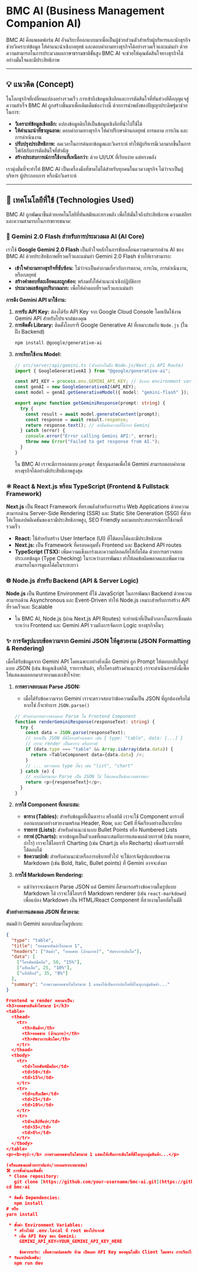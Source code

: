 
 
# BMC AI (Business Management Companion AI)

 BMC AI คือแพลตฟอร์ม AI อัจฉริยะที่ออกแบบมาเพื่อเป็นผู้ช่วยส่วนตัวสำหรับผู้บริหารและนักธุรกิจ ช่วยวิเคราะห์ข้อมูล ให้คำแนะนำเชิงกลยุทธ์ และตอบคำถามทางธุรกิจได้อย่างรวดเร็วและแม่นยำ ด้วยความสามารถในการประมวลผลภาษาธรรมชาติขั้นสูง BMC AI จะช่วยให้คุณตัดสินใจทางธุรกิจได้อย่างมั่นใจและมีประสิทธิภาพ

---

## 💡 แนวคิด (Concept)

ในโลกธุรกิจที่เปลี่ยนแปลงอย่างรวดเร็ว การเข้าถึงข้อมูลเชิงลึกและการตัดสินใจที่ทันท่วงทีคือกุญแจสู่ความสำเร็จ BMC AI ถูกสร้างขึ้นมาเพื่อเติมเต็มช่องว่างนี้ ด้วยการนำพลังของปัญญาประดิษฐ์มาช่วยในการ:

* **วิเคราะห์ข้อมูลเชิงลลึก:** แปลงข้อมูลดิบให้เป็นข้อมูลเชิงลึกที่นำไปใช้ได้
* **ให้คำแนะนำที่ชาญฉลาด:** ตอบคำถามทางธุรกิจ ให้คำปรึกษาด้านกลยุทธ์ การตลาด การเงิน และการดำเนินงาน
* **ปรับปรุงประสิทธิภาพ:** ลดเวลาในการค้นหาข้อมูลและวิเคราะห์ ทำให้ผู้บริหารมีเวลามากขึ้นในการโฟกัสกับการตัดสินใจที่สำคัญ
* **สร้างประสบการณ์การใช้งานที่เหนือกว่า:** ด้วย UI/UX ที่เรียบง่าย แต่ทรงพลัง

เรามุ่งมั่นที่จะทำให้ BMC AI เป็นเครื่องมือที่ขาดไม่ได้สำหรับทุกคนในแวดวงธุรกิจ ไม่ว่าจะเป็นผู้บริหาร ผู้ประกอบการ หรือนักวิเคราะห์

---

## 🚀 เทคโนโลยีที่ใช้ (Technologies Used)

BMC AI ถูกพัฒนาขึ้นด้วยเทคโนโลยีที่ทันสมัยและทรงพลัง เพื่อให้มั่นใจถึงประสิทธิภาพ ความเสถียร และความสามารถในการขยายขนาด:

### 🧠 Gemini 2.0 Flash สำหรับการประมวลผล AI (AI Core)

เราใช้ **Google Gemini 2.0 Flash** เป็นหัวใจหลักในการขับเคลื่อนความสามารถด้าน AI ของ BMC AI ด้วยประสิทธิภาพที่รวดเร็วและแม่นยำ Gemini 2.0 Flash ช่วยให้เราสามารถ:

* **เข้าใจคำถามทางธุรกิจที่ซับซ้อน:** ไม่ว่าจะเป็นคำถามเกี่ยวกับการตลาด, การเงิน, การดำเนินงาน, หรือกลยุทธ์
* **สร้างคำตอบที่ละเอียดและถูกต้อง:** พร้อมทั้งให้คำแนะนำเชิงปฏิบัติการ
* **ประมวลผลข้อมูลปริมาณมาก:** เพื่อให้คำตอบที่รวดเร็วและแม่นยำ

**การดึง Gemini API มาใช้งาน:**

1.  **การรับ API Key:** ต้องได้รับ API Key จาก Google Cloud Console โดยเปิดใช้งาน Gemini API สำหรับโปรเจกต์ของคุณ
2.  **การติดตั้ง Library:** ติดตั้งไลบรารี Google Generative AI ที่เหมาะสมกับ `Node.js` (ในฝั่ง Backend)
    ```bash
    npm install @google/generative-ai
    ```
3.  **การเรียกใช้งาน Model:**
    ```typescript
    // src/server/api/gemini.ts (ตัวอย่างในฝั่ง Node.js/Next.js API Route)
    import { GoogleGenerativeAI } from "@google/generative-ai";

    const API_KEY = process.env.GEMINI_API_KEY; // ดึงจาก environment variable
    const genAI = new GoogleGenerativeAI(API_KEY);
    const model = genAI.getGenerativeModel({ model: "gemini-flash" }); // ใช้โมเดล Gemini Flash

    export async function getGeminiResponse(prompt: string) {
      try {
        const result = await model.generateContent(prompt);
        const response = await result.response;
        return response.text(); // ส่งคืนข้อความที่ได้จาก Gemini
      } catch (error) {
        console.error("Error calling Gemini API:", error);
        throw new Error("Failed to get response from AI.");
      }
    }
    ```
    ใน BMC AI เราจะมีการออกแบบ `prompt` ที่ชาญฉลาดเพื่อให้ Gemini สามารถตอบคำถามทางธุรกิจได้อย่างมีประสิทธิภาพสูงสุด

### ⚛️ React & Next.js พร้อม TypeScript (Frontend & Fullstack Framework)

**Next.js** เป็น React Framework ที่ทรงพลังสำหรับการสร้าง Web Applications ด้วยความสามารถด้าน Server-Side Rendering (SSR) และ Static Site Generation (SSG) ที่ช่วยให้เว็บแอปพลิเคชันของเรามีประสิทธิภาพสูง, SEO Friendly และมอบประสบการณ์การใช้งานที่รวดเร็ว

* **React:** ใช้สำหรับสร้าง User Interface (UI) ที่โต้ตอบได้และมีประสิทธิภาพ
* **Next.js:** เป็น Framework ที่ครอบคลุมทั้ง Frontend และ Backend API routes
* **TypeScript (TSX):** เพิ่มความแข็งแกร่งและความปลอดภัยให้กับโค้ด ด้วยการตรวจสอบประเภทข้อมูล (Type Checking) ในระหว่างการพัฒนา ทำให้ลดข้อผิดพลาดและเพิ่มความสามารถในการดูแลโค้ดในระยะยาว

### 🌐 Node.js สำหรับ Backend (API & Server Logic)

**Node.js** เป็น Runtime Environment ที่ใช้ JavaScript ในการพัฒนา Backend ด้วยความสามารถด้าน Asynchronous และ Event-Driven ทำให้ Node.js เหมาะสำหรับการสร้าง API ที่รวดเร็วและ Scalable

* ใน BMC AI, Node.js (ผ่าน Next.js API Routes) จะทำหน้าที่เป็นตัวกลางในการเชื่อมต่อระหว่าง Frontend และ Gemini API รวมถึงการจัดการ Logic ทางธุรกิจอื่นๆ

### ✨ การจัดรูปแบบข้อความจาก Gemini JSON ให้ดูสวยงาม (JSON Formatting & Rendering)

เมื่อได้รับข้อมูลจาก Gemini API โดยเฉพาะอย่างยิ่งเมื่อ Gemini ถูก Prompt ให้ตอบกลับในรูปแบบ JSON (เช่น ข้อมูลเชิงสถิติ, รายการสินค้า, หรือโครงสร้างคำแนะนำ) เราจะดำเนินการดังนี้เพื่อให้แสดงผลออกมาสวยงามและเข้าใจง่าย:

1.  **การตรวจสอบและ Parse JSON:**
    * เมื่อได้รับข้อความจาก Gemini เราจะตรวจสอบว่าข้อความนั้นเป็น JSON ที่ถูกต้องหรือไม่ หากใช่ ก็จะทำการ `JSON.parse()`
    ```typescript
    // ตัวอย่างการตรวจสอบและ Parse ใน Frontend Component
    function renderGeminiResponse(responseText: string) {
      try {
        const data = JSON.parse(responseText);
        // หากเป็น JSON ที่มีโครงสร้างเฉพาะ เช่น { type: "table", data: [...] }
        // เราจะ render เป็นตาราง หรือกราฟ
        if (data.type === "table" && Array.isArray(data.data)) {
          return <TableComponent data={data.data} />;
        }
        // ... ตรวจสอบ type อื่นๆ เช่น "list", "chart"
      } catch (e) {
        // หากไม่สามารถ Parse เป็น JSON ได้ ให้แสดงเป็นข้อความธรรมดา
        return <p>{responseText}</p>;
      }
    }
    ```
2.  **การใช้ Component ที่เหมาะสม:**
    * **ตาราง (Tables):** สำหรับข้อมูลที่เป็นตาราง หรือสถิติ เราจะใช้ Component ตารางที่ออกแบบมาอย่างสวยงามพร้อม Header, Row, และ Cell ที่จัดเรียงอย่างเป็นระเบียบ
    * **รายการ (Lists):** สำหรับคำแนะนำแบบ Bullet Points หรือ Numbered Lists
    * **กราฟ (Charts):** หากข้อมูลเป็นตัวเลขที่เหมาะสมกับการแสดงผลด้วยกราฟ (เช่น ยอดขาย, กำไร) เราจะใช้ไลบรารี Charting (เช่น Chart.js หรือ Recharts) เพื่อสร้างกราฟที่โต้ตอบได้
    * **ข้อความปกติ:** สำหรับคำแนะนำหรือการอธิบายทั่วไป จะใช้การจัดรูปแบบข้อความ Markdown (เช่น Bold, Italic, Bullet points) ที่ Gemini อาจจะส่งมา

3.  **การใช้ Markdown Rendering:**
    * แม้ว่าเราจะเน้นการ Parse JSON แต่ Gemini ก็สามารถสร้างข้อความในรูปแบบ Markdown ได้ เราจะใช้ไลบรารี Markdown renderer (เช่น `react-markdown`) เพื่อแปลง Markdown เป็น HTML/React Component ที่สวยงามโดยอัตโนมัติ

**ตัวอย่างการแสดงผล JSON ที่สวยงาม:**

สมมติว่า Gemini ตอบกลับมาในรูปแบบ:
```json
{
  "type": "table",
  "title": "ยอดขายสินค้าไตรมาส 1",
  "headers": ["สินค้า", "ยอดขาย (ล้านบาท)", "อัตราการเติบโต"],
  "data": [
    ["โทรศัพท์มือถือ", 50, "15%"],
    ["แท็บเล็ต", 25, "10%"],
    ["แล็ปท็อป", 35, "8%"]
  ],
  "summary": "ภาพรวมยอดขายในไตรมาส 1 แสดงให้เห็นการเติบโตที่ดีในทุกกลุ่มสินค้า..."
}

Frontend จะ render ออกมาเป็น:
<h3>ยอดขายสินค้าไตรมาส 1</h3>
<table>
  <thead>
    <tr>
      <th>สินค้า</th>
      <th>ยอดขาย (ล้านบาท)</th>
      <th>อัตราการเติบโต</th>
    </tr>
  </thead>
  <tbody>
    <tr>
      <td>โทรศัพท์มือถือ</td>
      <td>50</td>
      <td>15%</td>
    </tr>
    <tr>
      <td>แท็บเล็ต</td>
      <td>25</td>
      <td>10%</td>
    </tr>
    <tr>
      <td>แล็ปท็อป</td>
      <td>35</td>
      <td>8%</td>
    </tr>
  </tbody>
</table>
<p><b>สรุป:</b> ภาพรวมยอดขายในไตรมาส 1 แสดงให้เห็นการเติบโตที่ดีในทุกกลุ่มสินค้า...</p>

(หรือแสดงผลด้วยกราฟแท่ง/วงกลมหากเหมาะสม)
🛠️ การตั้งค่าและติดตั้ง
 * Clone repository:
   git clone [https://github.com/your-username/bmc-ai.git](https://github.com/your-username/bmc-ai.git)
cd bmc-ai

 * ติดตั้ง Dependencies:
   npm install
# หรือ
yarn install

 * ตั้งค่า Environment Variables:
   * สร้างไฟล์ .env.local ที่ root ของโปรเจกต์
   * เพิ่ม API Key ของ Gemini:
     GEMINI_API_KEY=YOUR_GEMINI_API_KEY_HERE

     ข้อควรระวัง: เพื่อความปลอดภัย ห้าม เปิดเผย API Key ของคุณในฝั่ง Client โดยตรง การเรียกใช้ Gemini API ควรทำผ่าน Next.js API Routes (ซึ่งรันบนฝั่งเซิร์ฟเวอร์) หรือ Firebase Cloud Functions เท่านั้น
 * รันแอปพลิเคชัน:
   npm run dev



